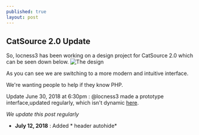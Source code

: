 ```yaml
---
published: true
layout: post
---
```

## CatSource 2.0 Update
So, locness3 has been working on a design project for CatSource 2.0 which can be seen down below.
![The design]({{site.baseurl}}/images/csourcedesign.png)


As you can see we are switching to a more modern and intuitive interface.

We're wanting people to help if they know PHP.

Update June 30, 2018 at 6:30pm : @locness3 made a prototype interface,updated regularly, which isn't dynamic [here](https://thimbleprojects.org/locness/511071).

_We update this post regularly_

- **July 12, 2018** : Added * header autohide*

